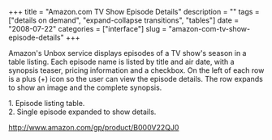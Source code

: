 +++
title = "Amazon.com TV Show Episode Details"
description = ""
tags = ["details on demand", "expand-collapse transitions", "tables"]
date = "2008-07-22"
categories = ["interface"]
slug = "amazon-com-tv-show-episode-details"
+++


<p>Amazon's Unbox service displays episodes of a TV show's season in a table listing. Each episode name is listed by title and air date, with a synopsis teaser, pricing information and a checkbox. On the left of each row is a plus (+) icon so the user can view the episode details. The row expands to show an image and the complete synopsis.</p>
<div id="screens-full" class="clear"><div class="caption">1. Episode listing table.</div><div class="fullimg clear"><a href="/media/interface/amazon-item-details-1.png" class="group" rel="group" title="1. Episode listing table."><img src="/media/interface/amazon-item-details-1.png" alt="" class="img-responsive"></a></div></div><div id="screens-full" class="clear"><div class="caption">2. Single episode expanded to show details.</div><div class="fullimg clear"><a href="/media/interface/amazon-item-details-2.png" class="group" rel="group" title="2. Single episode expanded to show details."><img src="/media/interface/amazon-item-details-2.png" alt="" class="img-responsive"></a></div></div>        
<p><a href="http://www.amazon.com/gp/product/B000V22QJ0">http://www.amazon.com/gp/product/B000V22QJ0</a></p>

